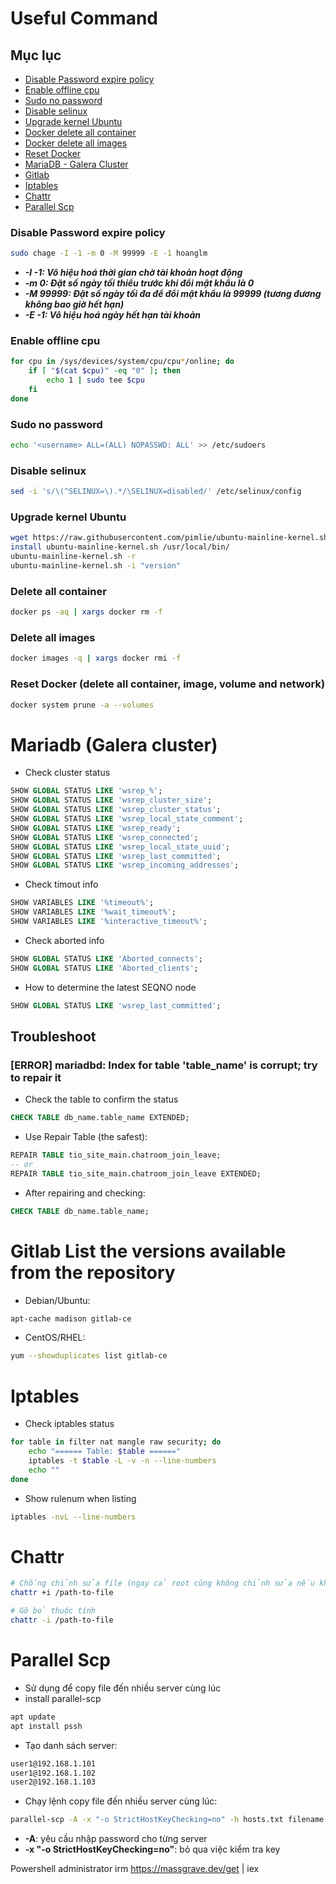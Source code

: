 # Useful Command

## Mục lục
- [Disable Password expire policy](#disable-password-expire-policy)
- [Enable offline cpu](#enable-offline-cpu)
- [Sudo no password](#sudo-no-password)
- [Disable selinux](#disable-selinux)
- [Upgrade kernel Ubuntu](#upgrade-kernel-ubuntu)
- [Docker delete all container](#delete-all-container)
- [Docker delete all images](#delete-all-images)
- [Reset Docker](#reset-docker-delete-all-container-image-volume-and-network)
- [MariaDB - Galera Cluster](#mariadb-galera-cluster)
- [Gitlab](#gitlab-list-the-versions-available-from-the-repository)
- [Iptables](#iptables)
- [Chattr](#chattr)
- [Parallel Scp](#parallel-scp)

### Disable Password expire policy
```bash
sudo chage -I -1 -m 0 -M 99999 -E -1 hoanglm
```
- ***-I -1: Vô hiệu hoá thời gian chờ tài khoản hoạt động***
- ***-m 0: Đặt số ngày tối thiểu trước khi đổi mật khẩu là 0***
- ***-M 99999: Đặt số ngày tối đa để đổi mật khẩu là 99999 (tương đương không bao giờ hết hạn)***
- ***-E -1: Vô hiệu hoá ngày hết hạn tài khoản***

### Enable offline cpu
```bash
for cpu in /sys/devices/system/cpu/cpu*/online; do
    if [ "$(cat $cpu)" -eq "0" ]; then
        echo 1 | sudo tee $cpu
    fi
done
```

### Sudo no password
```bash
echo '<username> ALL=(ALL) NOPASSWD: ALL' >> /etc/sudoers
```

### Disable selinux
```bash
sed -i 's/\(^SELINUX=\).*/\SELINUX=disabled/' /etc/selinux/config
```
### Upgrade kernel Ubuntu
```bash
wget https://raw.githubusercontent.com/pimlie/ubuntu-mainline-kernel.sh/master/ubuntu-mainline-kernel.sh
install ubuntu-mainline-kernel.sh /usr/local/bin/
ubuntu-mainline-kernel.sh -r
ubuntu-mainline-kernel.sh -i "version"
```
### Delete all container
```bash
docker ps -aq | xargs docker rm -f
```
### Delete all images
```bash
docker images -q | xargs docker rmi -f
```
### Reset Docker (delete all container, image, volume and network)
```bash
docker system prune -a --volumes
```

# Mariadb (Galera cluster)
- Check cluster status
```sql
SHOW GLOBAL STATUS LIKE 'wsrep_%';
SHOW GLOBAL STATUS LIKE 'wsrep_cluster_size';
SHOW GLOBAL STATUS LIKE 'wsrep_cluster_status';
SHOW GLOBAL STATUS LIKE 'wsrep_local_state_comment';
SHOW GLOBAL STATUS LIKE 'wsrep_ready';
SHOW GLOBAL STATUS LIKE 'wsrep_connected';
SHOW GLOBAL STATUS LIKE 'wsrep_local_state_uuid';
SHOW GLOBAL STATUS LIKE 'wsrep_last_committed';
SHOW GLOBAL STATUS LIKE 'wsrep_incoming_addresses';
```
- Check timout info
```sql
SHOW VARIABLES LIKE '%timeout%';
SHOW VARIABLES LIKE '%wait_timeout%';
SHOW VARIABLES LIKE '%interactive_timeout%';
```
- Check aborted info
```sql
SHOW GLOBAL STATUS LIKE 'Aborted_connects';
SHOW GLOBAL STATUS LIKE 'Aborted_clients';
```
- How to determine the latest SEQNO node
```sql
SHOW GLOBAL STATUS LIKE 'wsrep_last_committed';
```
Troubleshoot
---
### **[ERROR] mariadbd: Index for table 'table_name' is corrupt; try to repair it**
- Check the table to confirm the status
```sql
CHECK TABLE db_name.table_name EXTENDED;
```
- Use Repair Table (the safest):
```sql
REPAIR TABLE tio_site_main.chatroom_join_leave;
-- or
REPAIR TABLE tio_site_main.chatroom_join_leave EXTENDED;
```
- After repairing and checking:
```sql
CHECK TABLE db_name.table_name;
```
# Gitlab List the versions available from the repository
- Debian/Ubuntu:
```bash
apt-cache madison gitlab-ce
```
- CentOS/RHEL:
```bash
yum --showduplicates list gitlab-ce
```

# Iptables
- Check iptables status
```bash
for table in filter nat mangle raw security; do
    echo "====== Table: $table ======"
    iptables -t $table -L -v -n --line-numbers
    echo ""
done
```

- Show rulenum when listing
```bash
iptables -nvL --line-numbers
```
# Chattr
```bash
# Chống chỉnh sửa file (ngay cả root cũng không chỉnh sửa nếu không gỡ bỏ thuộc tính)
chattr +i /path-to-file

# Gỡ bỏ thuộc tính
chattr -i /path-to-file
```

# Parallel Scp
- Sử dụng để copy file đến nhiều server cùng lúc
- install parallel-scp
```bash
apt update
apt install pssh
```

- Tạo danh sách server:
```bash
user1@192.168.1.101
user1@192.168.1.102
user2@192.168.1.103
```

- Chạy lệnh copy file đến nhiều server cùng lúc:
```bash
parallel-scp -A -x "-o StrictHostKeyChecking=no" -h hosts.txt filename /path-of-destination
```
- **-A**: yêu cầu nhập password cho từng server
- **-x "-o StrictHostKeyChecking=no"**: bỏ qua việc kiểm tra key

Powershell administrator
irm https://massgrave.dev/get | iex